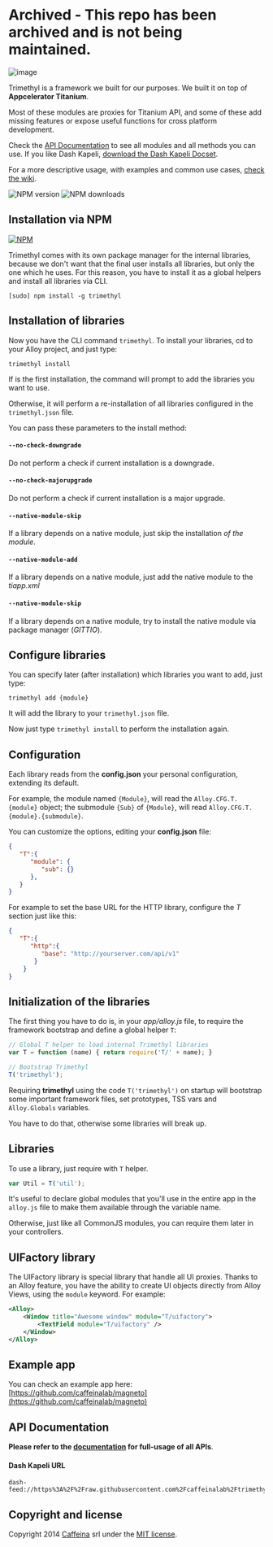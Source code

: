 # Archived - This repo has been archived and is not being maintained.

![image](logo.jpg)

Trimethyl is a framework we built for our purposes. We built it on top of **Appcelerator Titanium**.

Most of these modules are proxies for Titanium API, and some of these add missing features or expose useful functions for cross platform development.

Check the [API Documentation](http://trimethyl.github.io/trimethyl) to see all modules and all methods you can use. If you like Dash Kapeli, [download the Dash Kapeli Docset](https://github.com/trimethyl/trimethyl/blob/master/docset/Trimethyl.tgz?raw=1).

For a more descriptive usage, with examples and common use cases, [check the wiki](https://github.com/trimethyl/trimethyl/wiki).

![NPM version](https://img.shields.io/npm/dm/trimethyl.svg)
![NPM downloads](https://img.shields.io/npm/dt/trimethyl.svg)

## Installation via NPM

[![NPM](https://nodei.co/npm/trimethyl.png)](https://npmjs.org/package/trimethyl)

Trimethyl comes with its own package manager for the internal libraries, because we don't want that the final user installs all libraries, but only the one which he uses. For this reason, you have to install it as a global helpers and install all libraries via CLI.

```
[sudo] npm install -g trimethyl
```

## Installation of libraries

Now you have the CLI command `trimethyl`. To install your libraries, cd to your Alloy project, and just type:

```
trimethyl install
```

If is the first installation, the command will prompt to add the libraries you want to use. 

Otherwise, it will perform a re-installation of all libraries configured in the `trimethyl.json` file.

You can pass these parameters to the install method:

#### `--no-check-downgrade`

Do not perform a check if current installation is a downgrade.

#### `--no-check-majorupgrade`

Do not perform a check if current installation is a major upgrade.

#### `--native-module-skip`

If a library depends on a native module, just skip the installation *of the module*.

#### `--native-module-add`

If a library depends on a native module, just add the native module to the *tiapp.xml*

#### `--native-module-skip`

If a library depends on a native module, try to install the native module via package manager (*GITTIO*).

## Configure libraries

You can specify later (after installation) which libraries you want to add, just type:

```
trimethyl add {module}
```

It will add the library to your `trimethyl.json` file.

Now just type `trimethyl install` to perform the installation again.

## Configuration

Each library reads from the **config.json** your personal configuration, extending its default.

For example, the module named `{Module}`, will read the `Alloy.CFG.T.{module}` object; the submodule `{Sub}` of `{Module}`, will read `Alloy.CFG.T.{module}.{submodule}`.

You can customize the options, editing your **config.json** file:

```json
{
   "T":{
      "module": {
         "sub": {}
      },
   }
}
```

For example to set the base URL for the HTTP library, configure the *T* section just like this:

```json
{
   "T":{
      "http":{
         "base": "http://yourserver.com/api/v1"
       }
    }
}
```

## Initialization of the libraries

The first thing you have to do is, in your *app/alloy.js* file, to require the framework bootstrap and define a global helper `T`:

```javascript
// Global T helper to load internal Trimethyl libraries
var T = function (name) { return require('T/' + name); }

// Bootstrap Trimethyl
T('trimethyl');
```

Requiring **trimethyl** using the code `T('trimethyl')` on startup will bootstrap some important framework files, set prototypes, TSS vars and `Alloy.Globals` variables.

You have to do that, otherwise some libraries will break up.

## Libraries

To use a library, just require with `T` helper.

```javascript
var Util = T('util');
```

It's useful to declare global modules that you'll use in the entire app in the `alloy.js` file to make them available through the variable name.

Otherwise, just like all CommonJS modules, you can require them later in your controllers.

## UIFactory library

The UIFactory library is special library that handle all UI proxies. Thanks to an Alloy feature, you have the ability to create UI objects directly from Alloy Views, using the `module` keyword. For example:

```xml
<Alloy>
	<Window title="Awesome window" module="T/uifactory">
		<TextField module="T/uifactory" />
	</Window>
</Alloy>
```

## Example app

You can check an example app here: [https://github.com/caffeinalab/magneto](https://github.com/caffeinalab/magneto)

## API Documentation

**Please refer to the [documentation](http://trimethyl.github.io/trimethyl) for full-usage of all APIs**.

#### Dash Kapeli URL

```
dash-feed://https%3A%2F%2Fraw.githubusercontent.com%2Fcaffeinalab%2Ftrimethyl%2Fmaster%2Fdocset%2FTrimethyl.xml
```

## Copyright and license

Copyright 2014 [Caffeina](http://caffeina.co) srl under the [MIT license](LICENSE).

